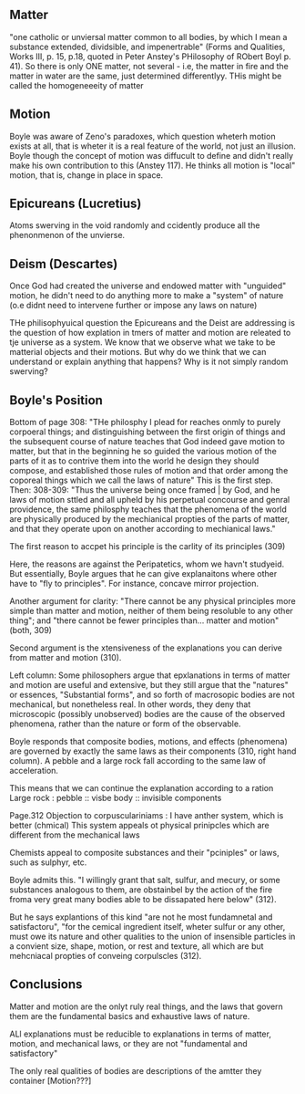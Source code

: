 Matter
------
"one catholic or unviersal matter common to all bodies, by which I mean a substance extended, dividsible, and impenertrable" (Forms and Qualities, Works III, p. 15, p.18, quoted in Peter Anstey's PHilosophy of RObert Boyl p. 41). So there is only ONE matter, not several - i.e, the matter in fire and the matter in water are the same, just determined differentlyy. THis might be called the homogeneeeity of matter

Motion
-------
Boyle was aware of Zeno's paradoxes, which question wheterh motion exists at all, that is wheter it is a real feature of the world, not just an illusion. Boyle though the concept of motion was diffucult to define and didn't really make his own contribution to this (Anstey 117). He thinks all motion is "local" motion, that is, change in place in space.

Epicureans (Lucretius)
----------------------
Atoms swerving in the void randomly and ccidently produce all the phenonmenon of the unvierse.

Deism (Descartes)
-----------------
Once God had created the universe and endowed matter with "unguided" motion, he didn't need to do anything more to make a "system" of nature (o.e didnt need to intervene further or impose any laws on nature)

THe philisophyuical question the Epicureans and the Deist are addressing is the question of how explation in tmers of matter and motion are releated to tje universe as a system. We know that we observe what we take to be matterial objects and their motions. But why do we think that we can understand or explain anything that happens? Why is it not simply random swerving?

Boyle's Position
----------------
Bottom of page 308: "THe philosphy I plead for reaches onmly to purely corpoeral things; and distinguishing between the first origin of things and the subsequent course of nature teaches that God indeed gave motion to matter, but that in the beginning he so guided the various motion of the parts of it as to contrive them into the world he design they should compose, and established those rules of motion and that order among the coporeal things which we call the laws of nature"
This is the first step.
Then:
308-309: "Thus the universe being once framed | by God, and he laws of motion sttled and all upheld by his perpetual concourse and genral providence, the same philosphy teaches that the phenomena of the world are physically produced by the mechianical propties of the parts of matter, and that they operate upon on another according to mechianical laws."

The first reason to accpet his principle is the carlity of its principles (309)

Here, the reasons are against the Peripatetics, whom we havn't studyeid. But essentially, Boyle argues that he can give explanaitons where other have to "fly to principles". For instance, concave mirror projection.

Another argument for clarity: "There cannot be any physical principles more simple than matter and motion, neither of them being resoluble to any other thing"; and "there cannot be fewer principles than... matter and motion" (both, 309)

Second argument is the xtensiveness of the explanations you can derive from matter and motion (310).

Left column: Some philosophers argue that epxlanations in terms of matter and motion are useful and extensive, but they still argue that the "natures" or essences, "Substantial forms", and so forth of macrosopic bodies are not mechanical, but nonetheless real. In other words, they deny that microscopic (possibly unobserved) bodies are the cause of the observed phenomena, rather than the nature or form of the observable.

Boyle responds that composite bodies, motions, and effects (phenomena) are governed by exactly the same laws as their components (310, right hand column). A pebble and a large rock fall according to the same law of acceleration.

This means that we can continue the explanation according to a ration
Large rock : pebble :: visbe body :: invisible components

Page.312 Objection to corpusculariniams : I have anther system, which is better (chmical) This system appeals ot physical prinipcles which are different from the mechanical laws

Chemists appeal to composite substances and their "pciniples" or laws, such as sulphyr, etc.

Boyle admits this. "I willingly grant that salt, sulfur, and mecury, or some substances analogous to them, are obstainbel by the action of the fire froma very great many bodies able to be dissapated here below" (312).

But he says explantions of this kind "are not he most fundamnetal and satisfactoru", "for the cemical ingredient itself, wheter sulfur or any other, must owe its nature and other qualities to the union of insensible particles in a convient size, shape, motion, or rest and texture, all which are but mehcniacal propties of conveing corpulscles (312).

Conclusions
-----------
Matter and motion are the onlyt ruly real things, and the laws that govern them are the fundamental basics and exhaustive laws of nature.

ALl explanations must be reducible to explanations in terms of matter, motion, and mechanical laws, or they are not "fundamental and satisfactory"

The only real qualities of bodies are descriptions of the amtter they container [Motion???]
